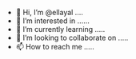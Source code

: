 - 👋 Hi, I’m @ellayal ....
- 👀 I’m interested in ......
- 🌱 I’m currently learning .....
- 💞️ I’m looking to collaborate on .....
- 📫 How to reach me .....

<!---
ellayal/ellayal is a ✨ special ✨ repository because its `README.md` (this file) appears on your GitHub profile.
You can click the Preview link to take a look at your changes.
--->
